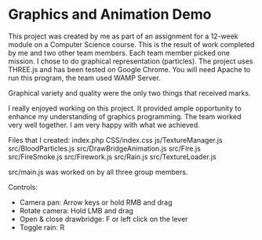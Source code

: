 # Graphics and Animation Demo
 
This project was created by me as part of an assignment for a 12-week module on a Computer Science course. This is the result of work completed by me and two other team members. Each team member picked one mission. I chose to do graphical representation (particles). The project uses THREE.js and has been tested on Google Chrome. You will need Apache to run this program, the team used WAMP Server.

Graphical variety and quality were the only two things that received marks.

I really enjoyed working on this project. It provided ample opportunity to enhance my understanding of graphics programming. The team worked very well together. I am very happy with what we achieved.

Files that I created:
index.php
CSS/index.css
js/TextureManager.js
src/BloodParticles.js
src/DrawBridgeAnimation.js
src/Fire.js
src/FireSmoke.js
src/Firework.js
src/Rain.js
src/TextureLoader.js

src/main.js was worked on by all three group members.

Controls:
- Camera pan: Arrow keys or hold RMB and drag
- Rotate camera: Hold LMB and drag
- Open & close drawbridge: F or left click on the lever
- Toggle rain: R
